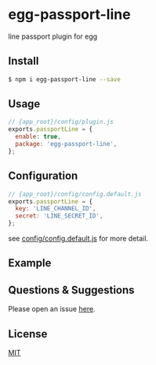 # egg-passport-line

line passport plugin for egg

## Install

```bash
$ npm i egg-passport-line --save
```

## Usage

```js
// {app_root}/config/plugin.js
exports.passportLine = {
  enable: true,
  package: 'egg-passport-line',
};
```

## Configuration

```js
// {app_root}/config/config.default.js
exports.passportLine = {
  key: 'LINE_CHANNEL_ID',
  secret: 'LINE_SECRET_ID',
};
```

see [config/config.default.js](config/config.default.js) for more detail.

## Example

<!-- example here -->

## Questions & Suggestions

Please open an issue [here](https://github.com/eggjs/egg/issues).

## License

[MIT](LICENSE)
